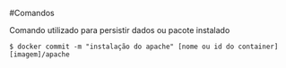 #Comandos

Comando utilizado para persistir dados ou pacote instalado
```ssh
$ docker commit -m "instalação do apache" [nome ou id do container] [imagem]/apache
```

